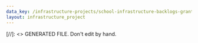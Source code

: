 ```yaml
---
data_key: /infrastructure-projects/school-infrastructure-backlogs-grant
layout: infrastructure_project
---
```

[//]: <> GENERATED FILE. Don't edit by hand.